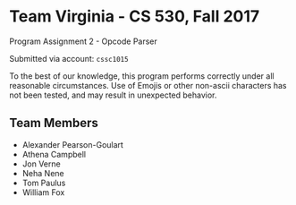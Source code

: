 # Team Virginia - CS 530, Fall 2017

Program Assignment 2 - Opcode Parser

Submitted via account: `cssc1015`

To the best of our knowledge, this program performs correctly under all reasonable circumstances. Use of Emojis or other non-ascii characters has not been tested, and may result in unexpected behavior.

## Team Members
+ Alexander Pearson-Goulart
+ Athena Campbell
+ Jon Verne
+ Neha Nene
+ Tom Paulus
+ William Fox

